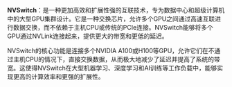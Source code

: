 **NVSwitch**：是一种更加高效和扩展性强的互联技术，专为数据中心和超级计算机中的大型GPU集群设计。它是一种交换芯片，允许多个GPU之间通过高速互联进行数据交换，而不依赖于主机CPU或传统的PCIe连接。NVSwitch能够将多个GPU通过NVLink连接起来，提供更大的带宽和更低的延迟。

NVSwitch的核心功能是连接多个NVIDIA A100或H100等GPU，允许它们在不通过主机CPU的情况下，直接交换数据，从而极大地减少了延迟并提高了系统的带宽。这使得NVSwitch在大型机器学习、深度学习和AI训练等工作负载中，能够实现更高的计算效率和更强的扩展性。
